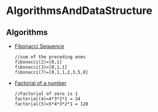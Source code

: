 # AlgorithmsAndDataStructure

## Algorithms

- [Fibonacci Sequence](Algorithms/Fibonacci.js)

      //sum of the preceding ones
      fibonacci(2)=[0,1]
      fibonacci(3)=[0,1,1]
      fibonacci(7)=[0,1,1,2,3,5,8]

- [Factorial of a number](Algorithms/Factorial.js)

      //Factorial of zero is 1
      factorial(4)=4*3*2*1 = 24
      factorial(5)=5*4*3*2*1 = 120

